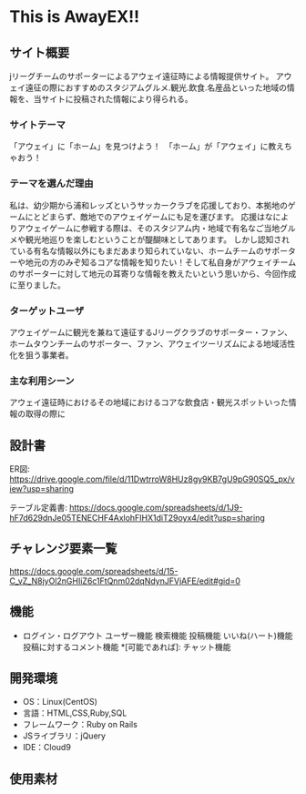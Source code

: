 # This is AwayEX!!

## サイト概要
jリーグチームのサポーターによるアウェイ遠征時による情報提供サイト。
アウェイ遠征の際におすすめのスタジアムグルメ.観光.飲食.名産品といった地域の情報を、当サイトに投稿された情報により得られる。


### サイトテーマ
 「アウェイ」に「ホーム」を見つけよう！　「ホーム」が「アウェイ」に教えちゃおう！

### テーマを選んだ理由
私は、幼少期から浦和レッズというサッカークラブを応援しており、本拠地のゲームにとどまらず、敵地でのアウェイゲームにも足を運びます。
応援はなによりアウェイゲームに参戦する際は、そのスタジアム内・地域で有名なご当地グルメや観光地巡りを楽しむということが醍醐味としてあります。
しかし認知されている有名な情報以外にもまだあまり知られていない、ホームチームのサポーターや地元の方のみぞ知るコアな情報を知りたい！そして私自身がアウェイチームのサポーターに対して地元の耳寄りな情報を教えたいという思いから、今回作成に至りました。

### ターゲットユーザ
アウェイゲームに観光を兼ねて遠征するJリーグクラブのサポーター・ファン、ホームタウンチームのサポーター、ファン、アウェイツーリズムによる地域活性化を狙う事業者。

### 主な利用シーン
アウェイ遠征時におけるその地域におけるコアな飲食店・観光スポットいった情報の取得の際に

## 設計書
ER図:  https://drive.google.com/file/d/11DwtrroW8HUz8gy9KB7gU9pG90SQ5_px/view?usp=sharing

テーブル定義書: https://docs.google.com/spreadsheets/d/1J9-hF7d629dnJe05TENECHF4AxlohFIHX1diT29oyx4/edit?usp=sharing


## チャレンジ要素一覧
https://docs.google.com/spreadsheets/d/15-C_vZ_N8jyOl2nGHIiZ6c1FtQnm02dqNdynJFVjAFE/edit#gid=0

## 機能

* ログイン・ログアウト
ユーザー機能
検索機能
投稿機能
いいね(ハート)機能
投稿に対するコメント機能
*[可能であれば]: チャット機能

## 開発環境
- OS：Linux(CentOS)
- 言語：HTML,CSS,Ruby,SQL
- フレームワーク：Ruby on Rails
- JSライブラリ：jQuery
- IDE：Cloud9

## 使用素材
<!--- 外部サービスの画像素材・音声素材を使用した場合は、必ずサービス名とURLを明記してください。-->
<!--- 使用しない場合は、使用素材の項目をREADMEから削除してください。-->
